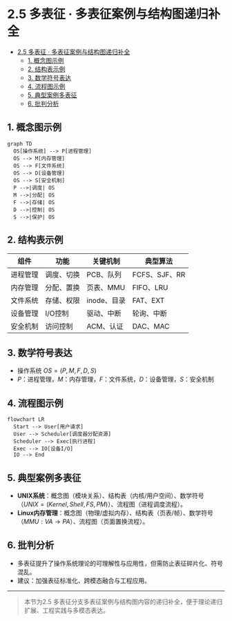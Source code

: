 # 2.5 多表征 · 多表征案例与结构图递归补全


<!-- TOC START -->

- [2.5 多表征 · 多表征案例与结构图递归补全](#25-多表征-多表征案例与结构图递归补全)
  - [1. 概念图示例](#1-概念图示例)
  - [2. 结构表示例](#2-结构表示例)
  - [3. 数学符号表达](#3-数学符号表达)
  - [4. 流程图示例](#4-流程图示例)
  - [5. 典型案例多表征](#5-典型案例多表征)
  - [6. 批判分析](#6-批判分析)

<!-- TOC END -->

## 1. 概念图示例

```mermaid
graph TD
  OS[操作系统] --> P[进程管理]
  OS --> M[内存管理]
  OS --> F[文件系统]
  OS --> D[设备管理]
  OS --> S[安全机制]
  P -->|调度| OS
  M -->|分配| OS
  F -->|存储| OS
  D -->|控制| OS
  S -->|保护| OS
```

## 2. 结构表示例

| 组件 | 功能 | 关键机制 | 典型算法 |
|------|------|----------|----------|
| 进程管理 | 调度、切换 | PCB、队列 | FCFS、SJF、RR |
| 内存管理 | 分配、置换 | 页表、MMU | FIFO、LRU |
| 文件系统 | 存储、权限 | inode、目录 | FAT、EXT |
| 设备管理 | I/O控制 | 驱动、中断 | 轮询、中断 |
| 安全机制 | 访问控制 | ACM、认证 | DAC、MAC |

## 3. 数学符号表达

- 操作系统 $OS = (P, M, F, D, S)$
- $P$：进程管理，$M$：内存管理，$F$：文件系统，$D$：设备管理，$S$：安全机制

## 4. 流程图示例

```mermaid
flowchart LR
  Start --> User[用户请求]
  User --> Scheduler[调度器分配资源]
  Scheduler --> Exec[执行进程]
  Exec --> IO[设备I/O]
  IO --> End
```

## 5. 典型案例多表征

- **UNIX系统**：概念图（模块关系）、结构表（内核/用户空间）、数学符号（$UNIX = (Kernel, Shell, FS, PM)$）、流程图（进程调度流程）。
- **Linux内存管理**：概念图（物理/虚拟内存）、结构表（页表/帧）、数学符号（$MMU: VA \rightarrow PA$）、流程图（页面置换流程）。

## 6. 批判分析

- 多表征提升了操作系统理论的可理解性与应用性，但需防止表征碎片化、符号混乱。
- 建议：加强表征标准化、跨模态融合与工程应用。

---
> 本节为2.5 多表征分支多表征案例与结构图内容的递归补全，便于理论递归扩展、工程实践与多模态表达。
